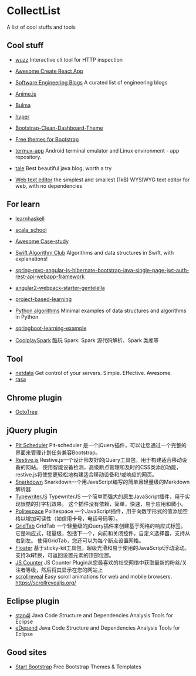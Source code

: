 # CollectList
A list of cool stuffs and tools

## Cool stuff
- [wuzz](https://github.com/asciimoo/wuzz) Interactive cli tool for HTTP inspection
- [Awesome Create React App](https://github.com/tuchk4/awesome-create-react-app)
- [Software Engineering Blogs](https://github.com/kilimchoi/engineering-blogs) A curated list of engineering blogs
- [Anime.js](https://github.com/juliangarnier/anime)
- [Bulma](https://github.com/jgthms/bulma)
- [hyper](https://github.com/zeit/hyper)
- [Bootstrap-Clean-Dashboard-Theme](https://github.com/keaplogik/Bootstrap-Clean-Dashboard-Theme)
- [Free themes for Bootstrap](http://bootswatch.com/)
- [termux-app](https://github.com/termux/termux-app) Android terminal emulator and Linux environment - app repository.
- [tale](https://github.com/otale/tale) Best beautiful java blog, worth a try

- [Web text editor](https://github.com/jaredreich/pell) the simplest and smallest (1kB) WYSIWYG text editor for web, with no dependencies 

## For learn
- [learnhaskell](https://github.com/bitemyapp/learnhaskell)
- [scala_school](https://github.com/twitter/scala_school)
- [Awesome Case-study](https://github.com/luruke/awesome-casestudy)
- [Swift Algorithm Club](https://github.com/raywenderlich/swift-algorithm-club) Algorithms and data structures in Swift, with explanations!
- [spring-mvc-angular-js-hibernate-bootstrap-java-single-page-jwt-auth-rest-api-webapp-framework](https://github.com/ykameshrao/spring-mvc-angular-js-hibernate-bootstrap-java-single-page-jwt-auth-rest-api-webapp-framework)
- [angular2-webpack-starter-gentelella](https://github.com/kmkatsma/angular2-webpack-starter-gentelella)

- [project-based-learning](https://github.com/tuvttran/project-based-learning)

- [Python algorithms](https://github.com/keon/algorithms) Minimal examples of data structures and algorithms in Python
- [springboot-learning-example](https://github.com/JeffLi1993/springboot-learning-example)
- [CoolplaySpark](https://github.com/lw-lin/CoolplaySpark) 酷玩 Spark: Spark 源代码解析、Spark 类库等

## Tool
- [netdata](https://github.com/firehol/netdata) Get control of your servers. Simple. Effective. Awesome.
- [rasa](https://github.com/ChrisPenner/rasa)

## Chrome plugin
- [OctoTree](https://chrome.google.com/webstore/detail/octotree/bkhaagjahfmjljalopjnoealnfndnagc?utm_source=chrome-app-launcher-info-dialog)

## jQuery plugin
- [Pit Scheduler](https://github.com/chuck-durst/pit-scheduler) Pit-scheduler 是一个jQuery插件，可以让您通过一个完整的界面来管理计划任务兼容Bootstrap。
- [Restive.js](https://github.com/obihill/restive.js) Restive.js一个设计师友好的jQuery工具包，用于构建适合移动设备的网站。 使用智能设备检测，高级断点管理和及时的CSS类添加功能，restive.js将使您更轻松地构建适合移动设备和/或响应的网页。
- [Snarkdown](https://github.com/developit/snarkdown) Snarkdown一个用JavaScript编写的简单且轻量级的Markdown解析器
- [TypewriterJS](https://github.com/tameemsafi/typewriterjs) TypewriterJS 一个简单而强大的原生JavaScript插件，用于实现很酷的打字机效果。 这个插件没有依赖，简单，快速，易于应用和微小。
- [Politespace](https://github.com/filamentgroup/politespace) Politespace 一个JavaScript插件，用于向数字形式的值添加空格以增加可读性（如信用卡号，电话号码等）。
- [GridTab](https://github.com/gopalraju/gridtab) GridTab 一个轻量级的jQuery插件来创建基于网格的响应式标签。 它是响应式，轻量级，包括下一个，向前和关闭控件，自定义选择器，支持从右到左。 使用GridTab，您还可以为每个断点设置网格。
- [Floater](https://github.com/sz-tamas/floater) 基于sticky-kit工具包，超级光滑和易于使用的JavaScript浮动滚动。 支持3d转换，可返回设置元素的顶部位置。
- [JS Counter](https://codecanyon.net/item/js-counter-jquery-social-counter-plugin/19551773?ref=gavin_matters) JS Counter Plugin从您最喜欢的社交网络中获取最新的粉丝/关注者等级，然后将其显示在您的网站上
- [scrollreveal](https://github.com/jlmakes/scrollreveal) Easy scroll animations for web and mobile browsers. https://scrollrevealjs.org/

## Eclipse plugin

- [stan4j](http://stan4j.com/general/download-ide.html) Java Code Structure and Dependencies Analysis Tools for Eclipse
- [eDepend](http://www.soyatec.com/euml2/features/eDepend/) Java Code Structure and Dependencies Analysis Tools for Eclipse



## Good sites


- [Start Bootstrap](https://startbootstrap.com/) Free Bootstrap Themes & Templates  

